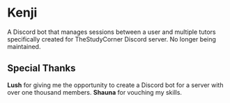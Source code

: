 # Kenji
A Discord bot that manages sessions between a user and multiple tutors specifically created for TheStudyCorner Discord server. No longer being maintained.

## Special Thanks
**Lush** for giving me the opportunity to create a Discord bot for a server with over one thousand members.
**Shauna** for vouching my skills.
